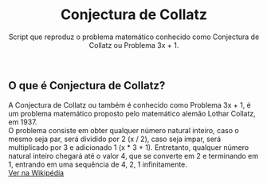 <h1 align="center">Conjectura de Collatz</h1>
<p align="center">Script que reproduz o problema matemático conhecido como Conjectura de Collatz ou Problema 3x + 1.</p>
<br>

## O que é Conjectura de Collatz?
A Conjectura de Collatz ou também é conhecido como Problema 3x + 1, é um problema matemático proposto pelo matemático alemão Lothar Collatz, em 1937.<br>
O problema consiste em obter qualquer número natural inteiro, caso o mesmo seja par, será dividido por 2 (x / 2), caso seja impar, será multiplicado por 3 e adicionado 1 (x * 3 + 1). Entretanto, qualquer número natural inteiro chegará até o valor 4, que se converte em 2 e terminando em 1, entrando em uma sequência de 4, 2, 1 infinitamente.<br>
[Ver na Wikipédia](https://pt.wikipedia.org/wiki/Conjectura_de_Collatz)<br>
<br>
